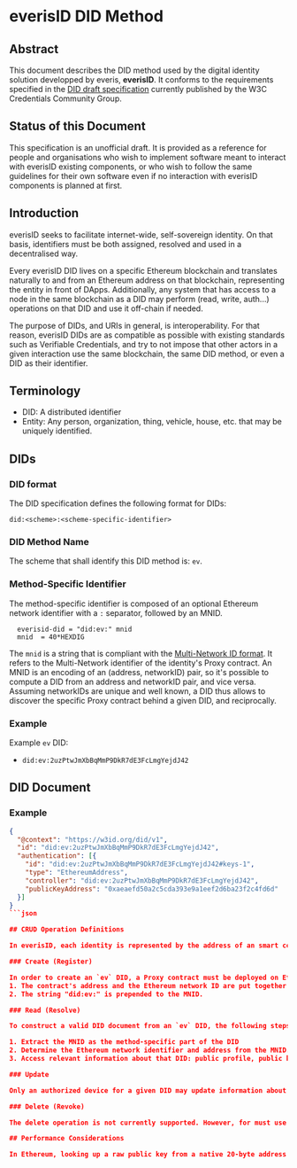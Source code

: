 # everisID DID Method

## Abstract

This document describes the DID method used by the digital identity solution developped by everis, <strong>everisID</strong>. It conforms to the requirements specified in the <a href="https://w3c-ccg.github.io/did-spec/">DID draft specification</a> currently published by the W3C Credentials Community Group.

## Status of this Document
This specification is an unofficial draft. It is provided as a reference for people and organisations who wish to implement software meant to interact with everisID existing components, or who wish to follow the same guidelines for their own software even if no interaction with everisID components is planned at first.

## Introduction

everisID seeks to facilitate internet-wide, self-sovereign identity. On that basis, identifiers must be both assigned, resolved and used in a decentralised way.

Every everisID DID lives on a specific Ethereum blockchain and translates naturally to and from an Ethereum address on that blockchain, representing the entity in front of DApps. Additionally, any system that has access to a node in the same blockchain as a DID may perform (read, write, auth...) operations on that DID and use it off-chain if needed.

The purpose of DIDs, and URIs in general, is interoperability. For that reason, everisID DIDs are as compatible as possible with existing standards such as Verifiable Credentials, and try to not impose that other actors in a given interaction use the same blockchain, the same DID method, or even a DID as their identifier.

## Terminology
- DID: A distributed identifier
- Entity: Any person, organization, thing, vehicle, house, etc. that may be uniquely identified.


## DIDs

### DID format

The DID specification defines the following format for DIDs:

```
did:<scheme>:<scheme-specific-identifier>
```

### DID Method Name

The scheme that shall identify this DID method is: `ev`.

### Method-Specific Identifier


The method-specific identifier is composed of an optional Ethereum network identifier with a `:` separator, followed by an MNID.

```
  everisid-did = "did:ev:" mnid
  mnid  = 40*HEXDIG
```

The `mnid` is a string that is compliant with the [Multi-Network ID format](TODO). It refers to the Multi-Network identifier of the identity's Proxy contract. An MNID is an encoding of an (address, networkID) pair, so it's possible to compute a DID from an address and networkID pair, and vice versa. Assuming networkIDs are unique and well known, a DID thus allows to discover the specific Proxy contract behind a given DID, and reciprocally.

### Example

Example `ev` DID:

 * `did:ev:2uzPtwJmXbBqMmP9DkR7dE3FcLmgYejdJ42`

## DID Document

### Example

```json
{
  "@context": "https://w3id.org/did/v1",
  "id": "did:ev:2uzPtwJmXbBqMmP9DkR7dE3FcLmgYejdJ42",
  "authentication": [{
    "id": "did:ev:2uzPtwJmXbBqMmP9DkR7dE3FcLmgYejdJ42#keys-1",
    "type": "EthereumAddress",
    "controller": "did:ev:2uzPtwJmXbBqMmP9DkR7dE3FcLmgYejdJ42",
    "publicKeyAddress": "0xaeaefd50a2c5cda393e9a1eef2d6ba23f2c4fd6d"
  }]
}
```json

## CRUD Operation Definitions

In everisID, each identity is represented by the address of an smart contract called "Proxy contract", available on an Ethereum network.

### Create (Register)

In order to create an `ev` DID, a Proxy contract must be deployed on Ethereum. The address of the deployed contract is used to compute the DID using the following algorithm:
1. The contract's address and the Ethereum network ID are put together and converted into an MNID.
2. The string "did:ev:" is prepended to the MNID.

### Read (Resolve)

To construct a valid DID document from an `ev` DID, the following steps are performed:

1. Extract the MNID as the method-specific part of the DID
2. Determine the Ethereum network identifier and address from the MNID.
3. Access relevant information about that DID: public profile, public keys authorized for authentication, etc.

### Update

Only an authorized device for a given DID may update information about that DID.

### Delete (Revoke) 

The delete operation is not currently supported. However, for must use cases it is sufficient to stop using a given DID, authenticating as that DID, or providing private or public information about it.

## Performance Considerations

In Ethereum, looking up a raw public key from a native 20-byte address is a complex and resource-intensive process, which is why this specification refers to public keys in their "address" hash form. This makes the DID method much simpler to implement, while at the same time not really limiting the spirit of the DID specification.